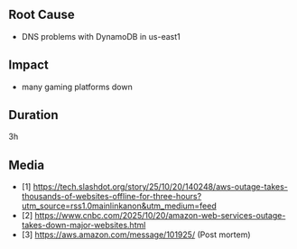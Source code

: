 ## Root Cause

- DNS problems with DynamoDB in us-east1

## Impact

- many gaming platforms down

## Duration

3h

## Media

- \[1] https://tech.slashdot.org/story/25/10/20/140248/aws-outage-takes-thousands-of-websites-offline-for-three-hours?utm_source=rss1.0mainlinkanon&utm_medium=feed
- \[2] https://www.cnbc.com/2025/10/20/amazon-web-services-outage-takes-down-major-websites.html
- \[3] https://aws.amazon.com/message/101925/ (Post mortem)
